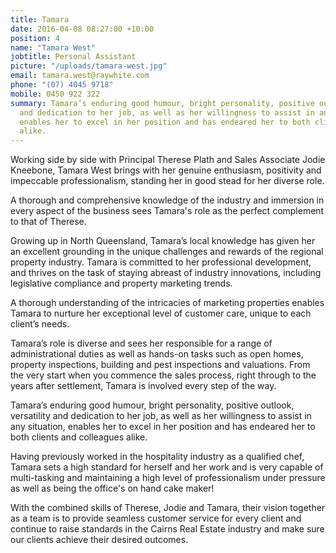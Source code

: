 ```yaml
---
title: Tamara
date: 2016-04-08 08:27:00 +10:00
position: 4
name: "Tamara West"
jobtitle: Personal Assistant
picture: "/uploads/tamara-west.jpg"
email: tamara.west@raywhite.com
phone: "(07) 4045 9718"
mobile: 0450 922 322
summary: Tamara’s enduring good humour, bright personality, positive outlook, versatility
  and dedication to her job, as well as her willingness to assist in any situation,
  enables her to excel in her position and has endeared her to both clients and colleagues
  alike.
---
```


Working side by side with Principal Therese Plath and Sales Associate Jodie Kneebone, Tamara West brings with her genuine enthusiasm, positivity and impeccable professionalism, standing her in good stead for her diverse role.

A thorough and comprehensive knowledge of the industry and immersion in every aspect of the business sees Tamara's role as the perfect complement to that of Therese.

Growing up in North Queensland, Tamara’s local knowledge has given her an excellent grounding in the unique challenges and rewards of the regional property industry. Tamara is committed to her professional development, and thrives on the task of staying abreast of industry innovations, including legislative compliance and property marketing trends.

A thorough understanding of the intricacies of marketing properties enables Tamara to nurture her exceptional level of customer care, unique to each client’s needs.

Tamara’s role is diverse and sees her responsible for a range of administrational duties as well as hands-on tasks such as open homes, property inspections, building and pest inspections and valuations. From the very start when you commence the sales process, right through to the years after settlement, Tamara is involved every step of the way.

Tamara’s enduring good humour, bright personality, positive outlook, versatility and dedication to her job, as well as her willingness to assist in any situation, enables her to excel in her position and has endeared her to both clients and colleagues alike.

Having previously worked in the hospitality industry as a qualified chef, Tamara sets a high standard for herself and her work and is very capable of multi-tasking and maintaining a high level of professionalism under pressure as well as being the office's on hand cake maker!

With the combined skills of Therese, Jodie and Tamara, their vision together as a team is to provide seamless customer service for every client and continue to raise standards in the Cairns Real Estate industry and make sure our clients achieve their desired outcomes.
